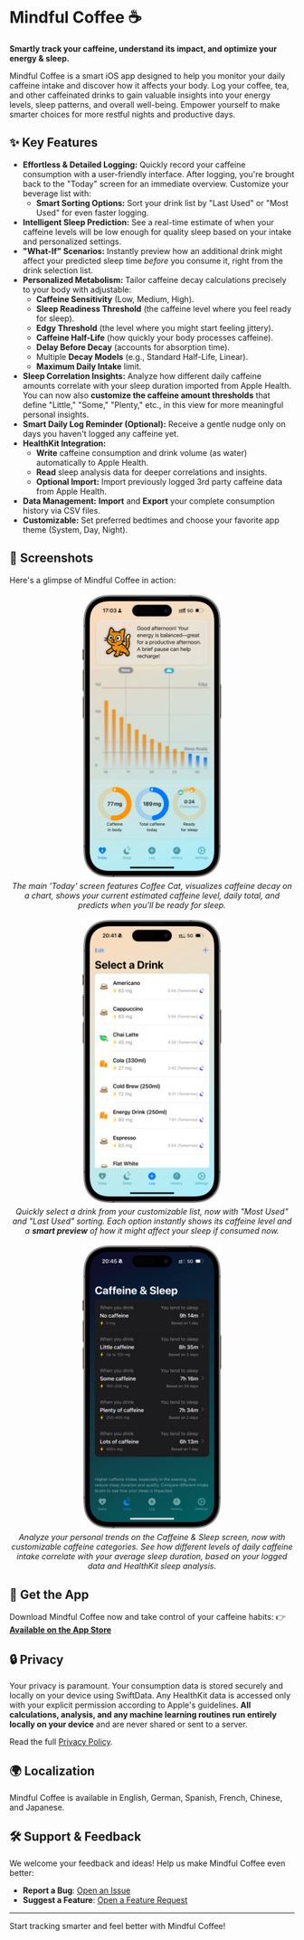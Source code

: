 # Mindful Coffee ☕

**Smartly track your caffeine, understand its impact, and optimize your energy & sleep.**

Mindful Coffee is a smart iOS app designed to help you monitor your daily caffeine intake and discover how it affects your body. Log your coffee, tea, and other caffeinated drinks to gain valuable insights into your energy levels, sleep patterns, and overall well-being. Empower yourself to make smarter choices for more restful nights and productive days.

## ✨ Key Features

*   **Effortless & Detailed Logging:** Quickly record your caffeine consumption with a user-friendly interface. After logging, you're brought back to the "Today" screen for an immediate overview. Customize your beverage list with:
    *   **Smart Sorting Options:** Sort your drink list by "Last Used" or "Most Used" for even faster logging.
*   **Intelligent Sleep Prediction:** See a real-time estimate of when your caffeine levels will be low enough for quality sleep based on your intake and personalized settings.
*   **"What-If" Scenarios:** Instantly preview how an additional drink might affect your predicted sleep time *before* you consume it, right from the drink selection list.
*   **Personalized Metabolism:** Tailor caffeine decay calculations precisely to your body with adjustable:
    *   **Caffeine Sensitivity** (Low, Medium, High).
    *   **Sleep Readiness Threshold** (the caffeine level where you feel ready for sleep).
    *   **Edgy Threshold** (the level where you might start feeling jittery).
    *   **Caffeine Half-Life** (how quickly your body processes caffeine).
    *   **Delay Before Decay** (accounts for absorption time).
    *   Multiple **Decay Models** (e.g., Standard Half-Life, Linear).
    *   **Maximum Daily Intake** limit.
*   **Sleep Correlation Insights:** Analyze how different daily caffeine amounts correlate with your sleep duration imported from Apple Health. You can now also **customize the caffeine amount thresholds** that define "Little," "Some," "Plenty," etc., in this view for more meaningful personal insights.
*   **Smart Daily Log Reminder (Optional):** Receive a gentle nudge only on days you haven't logged any caffeine yet.
*   **HealthKit Integration:**
    *   **Write** caffeine consumption and drink volume (as water) automatically to Apple Health.
    *   **Read** sleep analysis data for deeper correlations and insights.
    *   **Optional Import:** Import previously logged 3rd party caffeine data from Apple Health.
*   **Data Management:** **Import** and **Export** your complete consumption history via CSV files.
*   **Customizable:** Set preferred bedtimes and choose your favorite app theme (System, Day, Night).

## 📱 Screenshots

Here's a glimpse of Mindful Coffee in action:

<p align="center">
  <img src="screenshots/mindful-coffee-app-main-screen.png" alt="Mindful Coffee main screen showing caffeine chart, current level, daily total, and sleep prediction" width="250"/>
  <br/><em>The main 'Today' screen features Coffee Cat, visualizes caffeine decay on a chart, shows your current estimated caffeine level, daily total, and predicts when you'll be ready for sleep.</em>
</p>
<p align="center">
  <img src="screenshots/mindful-coffee-app-log-drink.png" alt="Mindful Coffee drink list with icons, caffeine content, and 'what-if' sleep time previews" width="250"/>
  <br/><em>Quickly select a drink from your customizable list, now with "Most Used" and "Last Used" sorting. Each option instantly shows its caffeine level and a <strong>smart preview</strong> of how it might affect your sleep if consumed now.</em>
</p>
<p align="center">
  <img src="screenshots/mindful-coffee-app-sleep-insights-dark-mode.png" alt="Mindful Coffee Caffeine & Sleep analysis screen in dark mode, showing average sleep duration based on daily caffeine intake ranges" width="250"/>
  <br/><em>Analyze your personal trends on the Caffeine & Sleep screen, now with customizable caffeine categories. See how different levels of daily caffeine intake correlate with your average sleep duration, based on your logged data and HealthKit sleep analysis.</em>
</p>

## 🚀 Get the App

Download Mindful Coffee now and take control of your caffeine habits:
👉 [**Available on the App Store**](https://apps.apple.com/us/app/mindful-coffee-tracks-caffeine/id6742878005?platform=iphone)

## 🔒 Privacy

Your privacy is paramount. Your consumption data is stored securely and locally on your device using SwiftData. Any HealthKit data is accessed only with your explicit permission according to Apple's guidelines. **All calculations, analysis, and any machine learning routines run entirely locally on your device** and are never shared or sent to a server.

Read the full [Privacy Policy](https://github.com/aloth/mindful-coffee/blob/main/privacy_policy.md).

## 🌍 Localization

Mindful Coffee is available in English, German, Spanish, French, Chinese, and Japanese.

## 🛠️ Support & Feedback

We welcome your feedback and ideas! Help us make Mindful Coffee even better:

*   **Report a Bug**: [Open an Issue](https://github.com/aloth/mindful-coffee/issues/new?template=bug_report.md)
*   **Suggest a Feature**: [Open a Feature Request](https://github.com/aloth/mindful-coffee/issues/new?template=feature_request.md)

---

Start tracking smarter and feel better with Mindful Coffee!
